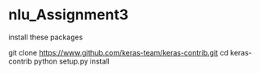 # nlu_Assignment3
install these packages


git clone https://www.github.com/keras-team/keras-contrib.git
cd keras-contrib
python setup.py install
